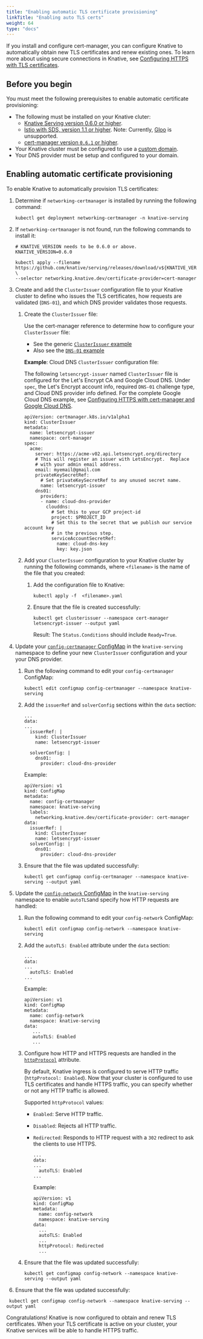 ```yaml
---
title: "Enabling automatic TLS certificate provisioning"
linkTitle: "Enabling auto TLS certs"
weight: 64
type: "docs"
---
```


If you install and configure cert-manager, you can configure Knative to
automatically obtain new TLS certificates and renew existing ones. To learn more
about using secure connections in Knative, see
[Configuring HTTPS with TLS certificates](./using-a-tls-cert.md).

## Before you begin

You must meet the following prerequisites to enable automatic certificate
provisioning:

- The following must be installed on your Knative cluter:
  - [Knative Serving version 0.6.0 or higher](../install/).
  - [Istio with SDS, version 1.1 or higher](../install/installing-istio.md#installing-istio-with-SDS-to-secure-the-ingress-gateway).
    Note: Currently, [Gloo](https://github.com/solo-io/gloo) is unsupported.
  - [cert-manager version `0.6.1` or higher](./installing-cert-manager.md).
- Your Knative cluster must be configured to use a
  [custom domain](./using-a-custom-domain.md).
- Your DNS provider must be setup and configured to your domain.

## Enabling automatic certificate provisioning

To enable Knative to automatically provision TLS certificates:

1. Determine if `networking-certmanager` is installed by running the following
   command:

   ```shell
   kubectl get deployment networking-certmanager -n knative-serving
   ```

1. If `networking-certmanager` is not found, run the following commands to
   install it:

   ```shell
   # KNATIVE_VERSION needs to be 0.6.0 or above.
   KNATIVE_VERSION=0.6.0

   kubectl apply --filename https://github.com/knative/serving/releases/download/v${KNATIVE_VERSION}/serving.yaml \
   --selector networking.knative.dev/certificate-provider=cert-manager
   ```

1. Create and add the `ClusterIssuer` configuration file to your Knative cluster
   to define who issues the TLS certificates, how requests are validated
   (`DNS-01`), and which DNS provider validates those requests.

   1. Create the `ClusterIssuer` file:

      Use the cert-manager reference to determine how to configure your
      `ClusterIssuer` file:

      - See the generic
        [`ClusterIssuer` example](https://docs.cert-manager.io/en/latest/tasks/issuers/setup-acme.html#creating-a-basic-acme-issuer)
      - Also see the
        [`DNS-01` example](https://docs.cert-manager.io/en/latest/tasks/acme/configuring-dns01/index.html)

      **Example**: Cloud DNS `ClusterIssuer` configuration file:

      The following `letsencrypt-issuer` named `ClusterIssuer` file is
      configured for the Let's Encrypt CA and Google Cloud DNS. Under `spec`,
      the Let's Encrypt account info, required `DNS-01` challenge type, and
      Cloud DNS provider info defined. For the complete Google Cloud DNS
      example, see
      [Configuring HTTPS with cert-manager and Google Cloud DNS](./using-cert-manager-on-gcp.md).

      ```shell
      apiVersion: certmanager.k8s.io/v1alpha1
      kind: ClusterIssuer
      metadata:
        name: letsencrypt-issuer
        namespace: cert-manager
      spec:
        acme:
          server: https://acme-v02.api.letsencrypt.org/directory
          # This will register an issuer with LetsEncrypt.  Replace
          # with your admin email address.
          email: myemail@gmail.com
          privateKeySecretRef:
            # Set privateKeySecretRef to any unused secret name.
            name: letsencrypt-issuer
          dns01:
            providers:
            - name: cloud-dns-provider
              clouddns:
                # Set this to your GCP project-id
                project: $PROJECT_ID
                # Set this to the secret that we publish our service account key
                # in the previous step.
                serviceAccountSecretRef:
                  name: cloud-dns-key
                  key: key.json
      ```

   1. Add your `ClusterIssuer` configuration to your Knative cluster by running
      the following commands, where `<filename>` is the name of the file that
      you created:

      1. Add the configuration file to Knative:

         ```shell
         kubectl apply -f  <filename>.yaml
         ```

      1. Ensure that the file is created successfully:

         ```shell
         kubectl get clusterissuer --namespace cert-manager letsencrypt-issuer --output yaml
         ```

         Result: The `Status.Conditions` should include `Ready=True`.

1. Update your
   [`config-certmanager` ConfigMap](https://github.com/knative/serving/blob/master/config/config-certmanager.yaml)
   in the `knative-serving` namespace to define your new `ClusterIssuer`
   configuration and your your DNS provider.

   1. Run the following command to edit your `config-certmanager` ConfigMap:

      ```shell
      kubectl edit configmap config-certmanager --namespace knative-serving
      ```

   1. Add the `issuerRef` and `solverConfig` sections within the `data` section:

      ```shell
      ...
      data:
      ...
        issuerRef: |
          kind: ClusterIssuer
          name: letsencrypt-issuer

        solverConfig: |
          dns01:
            provider: cloud-dns-provider
      ```

      Example:

      ```shell
      apiVersion: v1
      kind: ConfigMap
      metadata:
        name: config-certmanager
        namespace: knative-serving
        labels:
          networking.knative.dev/certificate-provider: cert-manager
      data:
        issuerRef: |
          kind: ClusterIssuer
          name: letsencrypt-issuer
        solverConfig: |
          dns01:
            provider: cloud-dns-provider
      ```

   1. Ensure that the file was updated successfully:

      ```shell
      kubectl get configmap config-certmanager --namespace knative-serving --output yaml
      ```

1. Update the
   [`config-network` ConfigMap](https://github.com/knative/serving/blob/master/config/config-network.yaml)
   in the `knative-serving` namespace to enable `autoTLS`and specify how HTTP
   requests are handled:

   1. Run the following command to edit your `config-network` ConfigMap:

      ```shell
      kubectl edit configmap config-network --namespace knative-serving
      ```

   1. Add the `autoTLS: Enabled` attribute under the `data` section:

      ```shell
      ...
      data:
      ...
        autoTLS: Enabled
      ...
      ```

      Example:

      ```shell
      apiVersion: v1
      kind: ConfigMap
      metadata:
        name: config-network
        namespace: knative-serving
      data:
         ...
         autoTLS: Enabled
         ...
      ```

   1. Configure how HTTP and HTTPS requests are handled in the
      [`httpProtocol`](https://github.com/knative/serving/blob/master/config/config-network.yaml#L110)
      attribute.

      By default, Knative ingress is configured to serve HTTP traffic
      (`httpProtocol: Enabled`). Now that your cluster is configured to use TLS
      certificates and handle HTTPS traffic, you can specify whether or not any
      HTTP traffic is allowed.

      Supported `httpProtocol` values:

      - `Enabled`: Serve HTTP traffic.
      - `Disabled`: Rejects all HTTP traffic.
      - `Redirected`: Responds to HTTP request with a `302` redirect to ask the
        clients to use HTTPS.


         ```shell
         ...
         data:
         ...
           autoTLS: Enabled
         ...
         ```

         Example:

         ```shell
         apiVersion: v1
         kind: ConfigMap
         metadata:
           name: config-network
           namespace: knative-serving
         data:
           ...
           autoTLS: Enabled
           ...
           httpProtocol: Redirected
           ...
         ```

    1. Ensure that the file was updated successfully:

        ```shell
        kubectl get configmap config-network --namespace knative-serving --output yaml
        ```

1.  Ensure that the file was updated successfully:

```shell
 kubectl get configmap config-network --namespace knative-serving --output yaml
```

Congratulations! Knative is now configured to obtain and renew TLS certificates.
When your TLS certificate is active on your cluster, your Knative services will
be able to handle HTTPS traffic.
